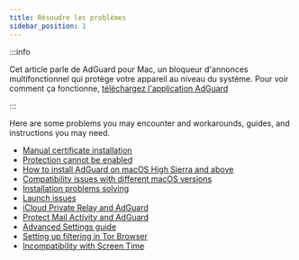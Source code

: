 ```yaml
---
title: Résoudre les problèmes
sidebar_position: 1
---
```


:::info

Cet article parle de AdGuard pour Mac, un bloqueur d'annonces multifonctionnel qui protège votre appareil au niveau du système. Pour voir comment ça fonctionne, [téléchargez l'application AdGuard](https://agrd.io/download-kb-adblock)

:::

Here are some problems you may encounter and workarounds, guides, and instructions you may need.

- [Manual certificate installation](/adguard-for-mac/solving-problems/manual-certificate-installation.md)
- [Protection cannot be enabled](/adguard-for-mac/solving-problems/protection-cannot-be-enabled.md)
- [How to install AdGuard on macOS High Sierra and above](/adguard-for-mac/solving-problems/high-sierra-compatibility.md)
- [Compatibility issues with different macOS versions](/adguard-for-mac/solving-problems/big-sur-issues.md)
- [Installation problems solving](/adguard-for-mac/solving-problems/installation-issues.md)
- [Launch issues](/adguard-for-mac/solving-problems/launch-issues.md)
- [iCloud Private Relay and AdGuard](/adguard-for-mac/solving-problems/icloud-private-relay.md)
- [Protect Mail Activity and AdGuard](/adguard-for-mac/solving-problems/protect-mail-activity.md)
- [Advanced Settings guide](/adguard-for-mac/solving-problems/advanced-settings.md)
- [Setting up filtering in Tor Browser](/adguard-for-mac/solving-problems/tor-filtering.md)
- [Incompatibility with Screen Time](/adguard-for-mac/solving-problems/screen-time-issues.md)
